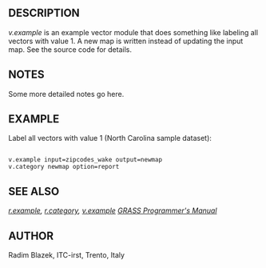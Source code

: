 
## DESCRIPTION

*v.example* is an example vector module that does something like
labeling all vectors with value 1. A new map is written instead of updating
the input map.
See the source code for details.

## NOTES

Some more detailed notes go here.

## EXAMPLE

Label all vectors with value 1 (North Carolina sample dataset):

```

v.example input=zipcodes_wake output=newmap
v.category newmap option=report

```

## SEE ALSO

*[r.example](r.example.html),
[r.category](v.category.html),
[v.example](v.example.html)*
*[GRASS Programmer's Manual](https://grass.osgeo.org/programming8/)*

## AUTHOR

Radim Blazek, ITC-irst, Trento, Italy
